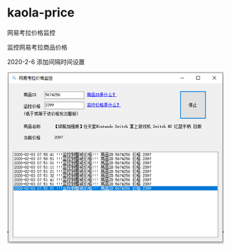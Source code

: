 # kaola-price
网易考拉价格监控

监控网易考拉商品价格



2020-2-6 添加间隔时间设置



![预览图](https://github.com/KirosHan/kaola-price/blob/master/捕获.PNG)